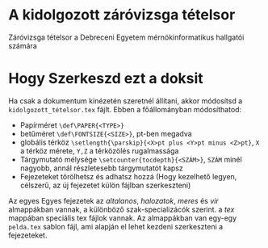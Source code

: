 # A kidolgozott záróvizsga tételsor
Záróvizsga tételsor a Debreceni Egyetem mérnökinformatikus hallgatói számára

# Hogy Szerkeszd ezt a doksit
Ha csak a dokumentum kinézetén szeretnél állítani, akkor módosítsd a `kidolgozott_tételsor.tex` fájlt. Ebben a főállományban módosíthatod:
  * Papírméret `\def\PAPER{<TYPE>}`
  * betűméret `\def\FONTSIZE{<SIZE>}`, pt-ben megadva
  * globális térköz `\setlength{\parskip}{<X>pt plus <Y>pt minus <Z>pt}`, `X` a térköz mérete, `Y,Z` a térközölés rugalmassága
  * Tárgymutató mélysége `\setcounter{tocdepth}{<SZÁM>}`, `SZÁM` minél nagyobb, annál részletesebb tárgymutatót kapsz
  * Fejezeteket törölhetsz és adhatsz hozzá (Hogy kezelhető legyen, célszerű, az új fejezetet külön fájlban szerkeszteni)
  
Az egyes Egyes fejezetek az *altalanos*, *halozatok*, *meres* és *vir* almappákban vannak, a különböző szak-specializácók szerint. a *tex* mappában speciális tex fájlok vannak. Az almappákban van egy-egy `pelda.tex` sablon fájl, ami alapján el lehet kezdeni szerkeszteni a fejezeteket.

